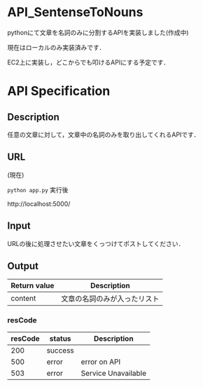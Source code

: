 # API_SentenseToNouns
pythonにて文章を名詞のみに分割するAPIを実装しました(作成中)

現在はローカルのみ実装済みです．

EC2上に実装し，どこからでも叩けるAPIにする予定です．

# API Specification

## Description

任意の文章に対して，文章中の名詞のみを取り出してくれるAPIです．

## URL 

(現在)

`python app.py` 実行後

http://localhost:5000/

## Input

URLの後に処理させたい文章をくっつけてポストしてください．

## Output
| Return value | Description |
| --- | --- |
| content | 文章の名詞のみが入ったリスト |

### resCode
| resCode | status | Description |
| --- | --- | --- |
| 200 | success | |
| 500 | error | error on API |
| 503 | error | Service Unavailable |
